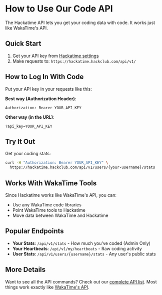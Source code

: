 # How to Use Our Code API

The Hackatime API lets you get your coding data with code. It works just like WakaTime's API.

## Quick Start

1. Get your API key from [Hackatime settings](https://hackatime.hackclub.com/my/settings)
2. Make requests to: `https://hackatime.hackclub.com/api/v1/`

## How to Log In With Code

Put your API key in your requests like this:

**Best way (Authorization Header)**:

```text
Authorization: Bearer YOUR_API_KEY
```

**Other way (in the URL)**:

```text
?api_key=YOUR_API_KEY
```

## Try It Out

Get your coding stats:

```bash
curl -H "Authorization: Bearer YOUR_API_KEY" \
  https://hackatime.hackclub.com/api/v1/users/{your-username}/stats
```

## Works With WakaTime Tools

Since Hackatime works like WakaTime's API, you can:

- Use any WakaTime code libraries
- Point WakaTime tools to Hackatime
- Move data between WakaTime and Hackatime

## Popular Endpoints

- **Your Stats**: `/api/v1/stats` - How much you've coded (Admin Only)
- **Your Heartbeats**: `/api/v1/my/heartbeats` - Raw coding activity
- **User Stats**: `/api/v1/users/{username}/stats` - Any user's public stats

## More Details

Want to see all the API commands? Check out our [complete API list](./endpoints.md). Most things work exactly like [WakaTime's API](https://wakatime.com/developers).
